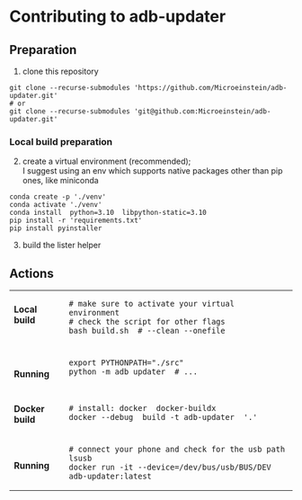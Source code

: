 # Contributing to adb-updater

## Preparation

1. clone this repository

```nginx
git clone --recurse-submodules 'https://github.com/Microeinstein/adb-updater.git'
# or
git clone --recurse-submodules 'git@github.com:Microeinstein/adb-updater.git'
```

### Local build preparation

2. create a virtual environment (recommended);<br>
   I suggest using an env which supports native packages other than pip ones, like miniconda

```nginx
conda create -p './venv'
conda activate './venv'
conda install  python=3.10  libpython-static=3.10
pip install -r 'requirements.txt'
pip install pyinstaller
```

3. build the lister helper

## Actions

<table><tbody>
<tr><td valign="top">
<sup><h3>Local build</h3></sup>
</td><td>

```nginx
# make sure to activate your virtual environment
# check the script for other flags
bash build.sh  # --clean --onefile
```

</td></tr>
<tr></tr>
<tr><td valign="top">
<sup><h3>&emsp;&ensp;Running</h3></sup>
</td><td>

```nginx
export PYTHONPATH="./src"
python -m adb_updater  # ...
```

</td></tr>
<tr></tr>
<tr><td valign="top">
<sup><h3>Docker build</h3></sup>
</td><td>

```nginx
# install: docker  docker-buildx
docker --debug  build -t adb-updater  '.'
```

</td></tr>
<tr></tr>
<tr><td valign="top">
<sup><h3>&emsp;&ensp;Running</h3></sup>
</td><td>

```nginx
# connect your phone and check for the usb path
lsusb
docker run -it --device=/dev/bus/usb/BUS/DEV  adb-updater:latest
```

</td></tr>
</tbody></table>



